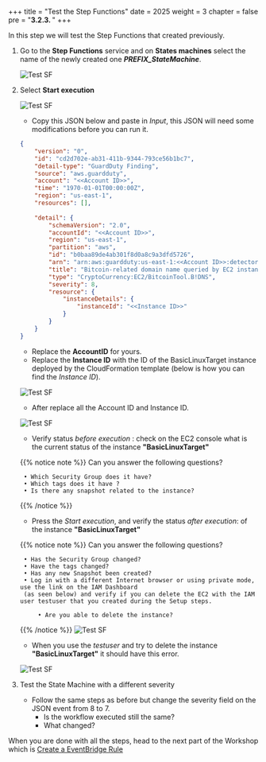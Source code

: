 +++
title = "Test the Step Functions"
date = 2025
weight = 3
chapter = false
pre = "<b>3.2.3. </b>"
+++

<!-- #### Test Lambda Function: -->

In this step we will test the Step Functions that created previously.

1. Go to the **Step Functions** service and on **States machines** select the name of the newly created one _**PREFIX_StateMachine**_.
   
   ![Test SF](/images/3/3.2/3.2.3/State_machine.png?width=90pc)
   
2. Select **Start execution**
   
   ![Test SF](/images/3/3.2/3.2.3/Start_execution.png?width=90pc)

    - Copy this JSON below and paste in _Input_, this JSON will need some modifications before you can run it.
    
    ```json
    {
        "version": "0",
        "id": "cd2d702e-ab31-411b-9344-793ce56b1bc7",
        "detail-type": "GuardDuty Finding",
        "source": "aws.guardduty",
        "account": "<<Account ID>>",
        "time": "1970-01-01T00:00:00Z",
        "region": "us-east-1",
        "resources": [],
        
        "detail": {
            "schemaVersion": "2.0",
            "accountId": "<<Account ID>>",
            "region": "us-east-1",
            "partition": "aws",
            "id": "b0baa89de4ab301f8d0a8c9a3dfd5726",
            "arn": "arn:aws:guardduty:us-east-1:<<Account ID>>:detector/feb3c048238f682b8902532ec100b3fb/finding/b0baa89de4ab301f8d0a8c9a3dfd5726",
            "title": "Bitcoin-related domain name queried by EC2 instance <<Instance ID>>.",
            "type": "CryptoCurrency:EC2/BitcoinTool.B!DNS",
            "severity": 8,
            "resource": {
                "instanceDetails": {
                    "instanceId": "<<Instance ID>>"
                }
            }
        }
    }
    ```

      - Replace the **AccountID** for yours.
      - Replace the **Instance ID** with the ID of the BasicLinuxTarget instance deployed by the CloudFormation template (below is how you can find the _Instance ID_).

    ![Test SF](/images/3/3.1/3.1.3/Create_test_event_InstanceID.png?width=90pc)
    
    - After replace all the Account ID and Instance ID.

    ![Test SF](/images/3/3.2/3.2.3/Start_execution_modification.png?width=90pc)

    - Verify status _before execution_ : check on the EC2 console what is the current status of the instance **"BasicLinuxTarget"**

    {{% notice note %}}
    Can you answer the following questions?

        • Which Security Group does it have?
        • Which tags does it have ?
        • Is there any snapshot related to the instance?
    {{% /notice %}}

    - Press the _Start execution_, and verify the status _after execution_: of the instance **"BasicLinuxTarget"**

    {{% notice note %}}
    Can you answer the following questions?

        • Has the Security Group changed?
        • Have the tags changed?
        • Has any new Snapshot been created?
        • Log in with a different Internet browser or using private mode, use the link on the IAM Dashboard 
        (as seen below) and verify if you can delete the EC2 with the IAM user testuser that you created during the Setup steps.
            
            • Are you able to delete the instance?
    {{% /notice %}}
        ![Test SF](/images/3/3.1/3.1.3/testuser_signin.png?width=90pc)

    - When you use the _testuser_ and try to delete the instance **"BasicLinuxTarget"** it should have this error.
    
    ![Test SF](/images/3/3.1/3.1.3/testuser_delete.png?width=90pc)

3. Test the State Machine with a different severity
    - Follow the same steps as before but change the severity field on the JSON event from 8 to 7.
      - Is the workflow executed still the same?
      - What changed?

When you are done with all the steps, head to the next part of the Workshop which is [Create a EventBridge Rule](../3.2.4-Create-EventBridge-Rule)
